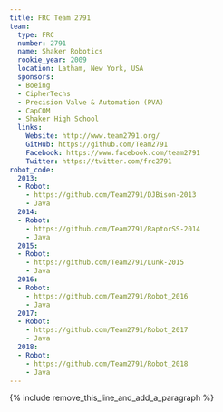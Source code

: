 ```yaml
---
title: FRC Team 2791
team:
  type: FRC
  number: 2791
  name: Shaker Robotics
  rookie_year: 2009
  location: Latham, New York, USA
  sponsors:
  - Boeing
  - CipherTechs
  - Precision Valve & Automation (PVA)
  - CapCOM
  - Shaker High School
  links:
    Website: http://www.team2791.org/
    GitHub: https://github.com/Team2791
    Facebook: https://www.facebook.com/team2791
    Twitter: https://twitter.com/frc2791
robot_code:
  2013:
  - Robot:
    - https://github.com/Team2791/DJBison-2013
    - Java
  2014:
  - Robot:
    - https://github.com/Team2791/RaptorSS-2014
    - Java
  2015:
  - Robot:
    - https://github.com/Team2791/Lunk-2015
    - Java
  2016:
  - Robot:
    - https://github.com/Team2791/Robot_2016
    - Java
  2017:
  - Robot:
    - https://github.com/Team2791/Robot_2017
    - Java
  2018:
  - Robot:
    - https://github.com/Team2791/Robot_2018
    - Java
---
```


{% include remove_this_line_and_add_a_paragraph %}